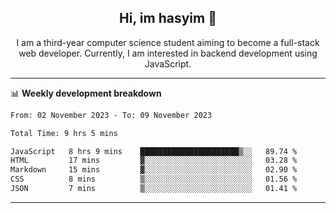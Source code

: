 <h2 align="center"> Hi, im hasyim 👋 </h2>

<p align="center"> I am a third-year computer science student aiming to become a full-stack web developer. Currently, I am interested in backend development using JavaScript. </p>

---

<!--
**hasyimashari/hasyimashari** is a ✨ _special_ ✨ repository because its `README.md` (this file) appears on your GitHub profile.

Here are some ideas to get you started:

- 🔭 I’m currently working on ...
- 🌱 I’m currently learning ...
- 👯 I’m looking to collaborate on ...
- 🤔 I’m looking for help with ...
- 💬 Ask me about ...
- 📫 How to reach me: ...
- 😄 Pronouns: ...
- ⚡ Fun fact: ...
-->

📊 **Weekly development breakdown**

<!--START_SECTION:waka-->

```txt
From: 02 November 2023 - To: 09 November 2023

Total Time: 9 hrs 5 mins

JavaScript   8 hrs 9 mins    ██████████████████████▒░░   89.74 %
HTML         17 mins         ▓░░░░░░░░░░░░░░░░░░░░░░░░   03.28 %
Markdown     15 mins         ▓░░░░░░░░░░░░░░░░░░░░░░░░   02.90 %
CSS          8 mins          ▒░░░░░░░░░░░░░░░░░░░░░░░░   01.56 %
JSON         7 mins          ▒░░░░░░░░░░░░░░░░░░░░░░░░   01.41 %
```

<!--END_SECTION:waka-->

---
